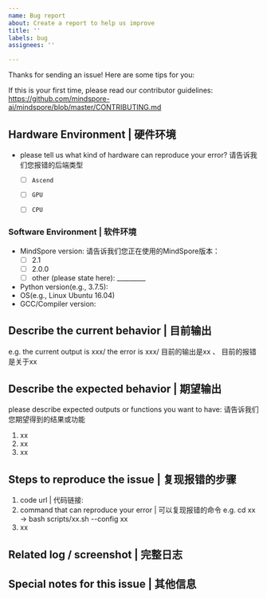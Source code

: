 ```yaml
---
name: Bug report
about: Create a report to help us improve
title: ''
labels: bug
assignees: ''

---
```


Thanks for sending an issue!  Here are some tips for you:

If this is your first time, please read our contributor guidelines: https://github.com/mindspore-ai/mindspore/blob/master/CONTRIBUTING.md


## Hardware Environment | 硬件环境
 -  please tell us what kind of hardware can reproduce your error?
  请告诉我们您报错的后端类型
    - [ ] `Ascend`
    - [ ] `GPU`
    - [ ] `CPU`


### Software Environment | 软件环境
- MindSpore version:
请告诉我们您正在使用的MindSpore版本：
  - [ ] 2.1
  - [ ] 2.0.0
  - [ ] other (please state here): _________
- Python version(e.g., 3.7.5):
- OS(e.g., Linux Ubuntu 16.04)
- GCC/Compiler version:

## Describe the current behavior | 目前输出
e.g. the current output is xxx/ the error is xxx/
目前的输出是xx 、 目前的报错是关于xx


## Describe the expected behavior | 期望输出
please describe expected outputs or functions you want to have:
请告诉我们您期望得到的结果或功能
1. xx
2. xx
3. xx


## Steps to reproduce the issue | 复现报错的步骤
1. code url | 代码链接:
2. command that can reproduce your error | 可以复现报错的命令
e.g. cd xx -> bash scripts/xx.sh --config xx
3. xx

## Related log / screenshot | 完整日志


## Special notes for this issue | 其他信息
